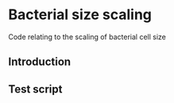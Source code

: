# Bacterial size scaling
Code relating to the scaling of bacterial cell size


## Introduction 

## Test script
